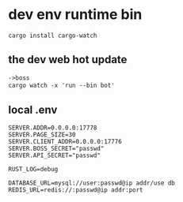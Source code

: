 # dev env runtime bin

```text
cargo install cargo-watch
```

## the dev web hot update

```txt
->boss
cargo watch -x 'run --bin bot'

```

## local .env

```env
SERVER.ADDR=0.0.0.0:17778
SERVER.PAGE_SIZE=30
SERVER.CLIENT_ADDR=0.0.0.0:17776
SERVER.BOSS_SECRET="passwd"
SERVER.API_SECRET="passwd"

RUST_LOG=debug

DATABASE_URL=mysql://user:passwd@ip addr/use db
REDIS_URL=redis://:passwd@ip addr:port

```
